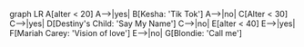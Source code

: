 graph LR
    A[alter < 20] 
    A-->|yes| B[Kesha: 'Tik Tok']
    A-->|no| C[Alter < 30]
    C-->|yes| D[Destiny's Child: 'Say My Name']
    C-->|no| E[alter < 40]
    E-->|yes| F[Mariah Carey: 'Vision of love']
    E-->|no| G[Blondie: 'Call me']
  